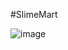 #SlimeMart

![image](https://github.com/ylkwok714/SlimeMart/assets/46937609/ca1887b4-41f5-4997-8ad2-fdb94f6f8f9b)
